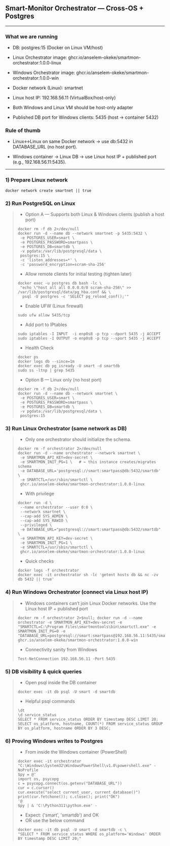 ## Smart-Monitor Orchestrator — Cross-OS + Postgres

---

### What we are running 

- DB: postgres:15 (Docker on Linux VM/host)

- Linux Orchestrator image: ghcr.io/anselem-okeke/smartmon-orchestrator:1.0.0-linux

- Windows Orchestrator image: ghcr.io/anselem-okeke/smartmon-orchestrator:1.0.0-win

- Docker network (Linux): smartnet

- Linux host IP: 192.168.56.11 (VirtualBox/host-only)
- Both Windows and Linux VM should be host-only adapter

- Published DB port for Windows clients: 5435 (host → container 5432)

### Rule of thumb

- Linux↔Linux on same Docker network → use db:5432 in DATABASE_URL (no host port).

- Windows container → Linux DB → use Linux host IP + published port (e.g., 192.168.56.11:5435).

---

### 1) Prepare Linux network
```shell
docker network create smartnet || true
```
### 2) Run PostgreSQL on Linux
> - Option A — Supports both Linux & Windows clients (publish a host port)
> ```shell
> docker rm -f db 2>/dev/null
> docker run -d --name db --network smartnet -p 5435:5432 \
>  -e POSTGRES_USER=smart \
>  -e POSTGRES_PASSWORD=smartpass \
>  -e POSTGRES_DB=smartdb \
>  -v pgdata:/var/lib/postgresql/data \
>  postgres:15 \
>  -c 'listen_addresses=*' \
>  -c 'password_encryption=scram-sha-256'
>```
> -  Allow remote clients for initial testing (tighten later)
> ```shell
> docker exec -u postgres db bash -lc \
>  "echo \"host all all 0.0.0.0/0 scram-sha-256\" >> /var/lib/postgresql/data/pg_hba.conf && \
>   psql -U postgres -c 'SELECT pg_reload_conf();'"
>```
> - Enable UFW (Linux firewall)
> ```shell
> sudo ufw allow 5435/tcp
>```
> - Add port to IPtables
> ```shell
> sudo iptables -I INPUT  -i enp0s8 -p tcp --dport 5435 -j ACCEPT
> sudo iptables -I OUTPUT -o enp0s8 -p tcp --sport 5435 -j ACCEPT
>```
> - Health Check
> ```shell
> docker ps
> docker logs db --since=1m
> docker exec db pg_isready -U smart -d smartdb
> sudo ss -ltnp | grep 5435
>```
> - Option B — Linux only (no host port) 
> ```shell
> docker rm -f db 2>/dev/null
> docker run -d --name db --network smartnet \
>  -e POSTGRES_USER=smart \
>  -e POSTGRES_PASSWORD=smartpass \
>  -e POSTGRES_DB=smartdb \
>  -v pgdata:/var/lib/postgresql/data \
>  postgres:15
>```

### 3) Run Linux Orchestrator (same network as DB)
> - Only one orchestrator should initialize the schema.
> ```shell
> docker rm -f orchestrator 2>/dev/null
> docker run -d --name orchestrator --network smartnet \
>  -e SMARTMON_API_KEY=dev-secret \
>  -e SMARTMON_INIT_PG=1 \   # ← this instance creates/migrates schema
>  -e DATABASE_URL='postgresql://smart:smartpass@db:5432/smartdb' \
>  -e SMARTCTL=/usr/sbin/smartctl \
>  ghcr.io/anselem-okeke/smartmon-orchestrator:1.0.0-linux
>```
> - With privilege
> ```shell
> docker run -d \
>  --name orchestrator --user 0:0 \
>  --network smartnet \
>  --cap-add SYS_ADMIN \
>  --cap-add SYS_RAWIO \
>  --privileged \
>  -e DATABASE_URL="postgresql://smart:smartpass@db:5432/smartdb" \
>  -e SMARTMON_API_KEY=dev-secret \
>  -e SMARTMON_INIT_PG=1 \
>  -e SMARTCTL=/usr/sbin/smartctl \
>  ghcr.io/anselem-okeke/smartmon-orchestrator:1.0.0-linux
>```
> -  Quick checks
> ```shell
> docker logs -f orchestrator
> docker exec -it orchestrator sh -lc 'getent hosts db && nc -zv db 5432 || true'
>```

### 4) Run Windows Orchestrator (connect via Linux host IP)
> - Windows containers can’t join Linux Docker networks. Use the Linux host IP + published port
> ```shell
> docker rm -f orchestrator 2>$null; docker run -d --name orchestrator -e SMARTMON_API_KEY=dev-secret -e "SMARTCTL=C:\Program Files\smartmontools\bin\smartctl.exe" -e SMARTMON_INIT_PG=0 -e "DATABASE_URL=postgresql://smart:smartpass@192.168.56.11:5435/smartdb" ghcr.io/anselem-okeke/smartmon-orchestrator:1.0.0-win
>```
> - Connectivity sanity from Windows
> ```shell
> Test-NetConnection 192.168.56.11 -Port 5435
>```

### 5) DB visibility & quick queries
> - Open psql inside the DB container
> ```shell
> docker exec -it db psql -U smart -d smartdb
>```
> - Helpful psql commands
> ```shell
> \dt
> \d service_status
> SELECT * FROM service_status ORDER BY timestamp DESC LIMIT 20;
> SELECT os_platform, hostname, COUNT(*) FROM service_status GROUP BY os_platform, hostname ORDER BY 3 DESC;
>```

### 6) Proving Windows writes to Postgres
> - From inside the Windows container (PowerShell)
> ```shell
> docker exec -it orchestrator "C:\Windows\System32\WindowsPowerShell\v1.0\powershell.exe" -NoProfile
> $py = @'
> import os, psycopg
> c = psycopg.connect(os.getenv("DATABASE_URL"))
> cur = c.cursor()
> cur.execute("select current_user, current_database()")
> print(cur.fetchone()); c.close(); print("OK")
> '@
> $py | & 'C:\Python311\python.exe' -
>```
> -  Expect: ('smart', 'smartdb') and OK
> - OR use the below command
> ```shell
> docker exec -it db psql -U smart -d smartdb -c \
> "SELECT * FROM service_status WHERE os_platform='Windows' ORDER BY timestamp DESC LIMIT 20;"
>```